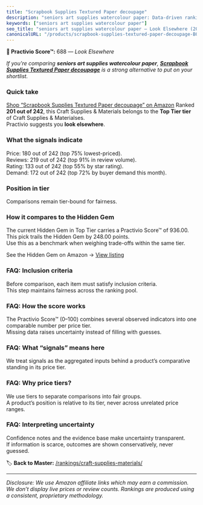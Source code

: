 ```yaml
---
title: "Scrapbook Supplies Textured Paper decoupage"
description: "seniors art supplies watercolour paper: Data-driven ranking using the Practivio Score™. Positioned by quality, value, demand, findability, momentum."
keywords: ["seniors art supplies watercolour paper"]
seo_title: "seniors art supplies watercolour paper — Look Elsewhere (2025)"
canonicalURL: "/products/scrapbook-supplies-textured-paper-decoupage-B0DB28X9DG/"
---
```


**🚫 Practivio Score™:** 688 — _Look Elsewhere_


*If you're comparing **seniors art supplies watercolour paper**, **[Scrapbook Supplies Textured Paper decoupage](https://www.amazon.com/dp/B0DB28X9DG?tag=practivio-20)** is a strong alternative to put on your shortlist.*
### Quick take
[Shop “Scrapbook Supplies Textured Paper decoupage” on Amazon](https://www.amazon.com/dp/B0DB28X9DG?tag=practivio-20)
Ranked **201 out of 242**, this Craft Supplies & Materials belongs to the **Top Tier tier** of Craft Supplies & Materialses.  
Practivio suggests you **look elsewhere**.

### What the signals indicate
Price: 180 out of 242 (top 75% lowest-priced).  
Reviews: 219 out of 242 (top 91% in review volume).  
Rating: 133 out of 242 (top 55% by star rating).  
Demand: 172 out of 242 (top 72% by buyer demand this month).

### Position in tier
Comparisons remain tier-bound for fairness.

### How it compares to the Hidden Gem
The current Hidden Gem in Top Tier carries a Practivio Score™ of 936.00.  
This pick trails the Hidden Gem by 248.00 points.  
Use this as a benchmark when weighing trade-offs within the same tier.  

See the Hidden Gem on Amazon → [View listing](https://www.amazon.com/dp/B079KL4C91?tag=practivio-20)

### FAQ: Inclusion criteria
Before comparison, each item must satisfy inclusion criteria.  
This step maintains fairness across the ranking pool.

### FAQ: How the score works
The Practivio Score™ (0–100) combines several observed indicators into one comparable number per price tier.  
Missing data raises uncertainty instead of filling with guesses.

### FAQ: What “signals” means here
We treat signals as the aggregated inputs behind a product’s comparative standing in its price tier.

### FAQ: Why price tiers?
We use tiers to separate comparisons into fair groups.  
A product’s position is relative to its tier, never across unrelated price ranges.

### FAQ: Interpreting uncertainty
Confidence notes and the evidence base make uncertainty transparent.  
If information is scarce, outcomes are shown conservatively, never guessed.


🏷️ **Back to Master:** [/rankings/craft-supplies-materials/](/rankings/craft-supplies-materials/)

---
_Disclosure: We use Amazon affiliate links which may earn a commission. We don’t display live prices or review counts. Rankings are produced using a consistent, proprietary methodology._
